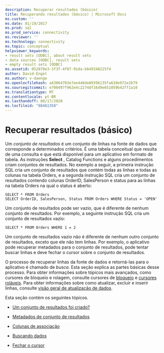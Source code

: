 ```yaml
---
description: Recuperar resultados (básico)
title: Recuperando resultados (básico) | Microsoft Docs
ms.custom: ''
ms.date: 01/19/2017
ms.prod: sql
ms.prod_service: connectivity
ms.reviewer: ''
ms.technology: connectivity
ms.topic: conceptual
helpviewer_keywords:
- result sets [ODBC], about result sets
- data sources [ODBC], result sets
- empty result sets [ODBC]
ms.assetid: 052870e3-3f3f-4f07-91da-b649348225f4
author: David-Engel
ms.author: v-daenge
ms.openlocfilehash: a43064703e7ee448de89396135fa610e972e2679
ms.sourcegitcommit: e700497f962e4c2274df16d9e651059b42ff1a10
ms.translationtype: MT
ms.contentlocale: pt-BR
ms.lasthandoff: 08/17/2020
ms.locfileid: "88461358"
---
```

# <a name="retrieving-results-basic"></a>Recuperar resultados (básico)
Um *conjunto de resultados* é um conjunto de linhas na fonte de dados que corresponde a determinados critérios. É uma tabela conceitual que resulta de uma consulta e que está disponível para um aplicativo em formato de tabela. As instruções **Select** , Catalog Functions e alguns procedimentos criam conjuntos de resultados. No exemplo a seguir, a primeira instrução SQL cria um conjunto de resultados que contém todas as linhas e todas as colunas na tabela Orders, e a segunda instrução SQL cria um conjunto de resultados contendo colunas OrderID, SalesPerson e status para as linhas na tabela Orders na qual o status é aberto:  
  
```  
SELECT * FROM Orders  
SELECT OrderID, SalesPerson, Status FROM Orders WHERE Status = 'OPEN'  
```  
  
 Um conjunto de resultados pode ser vazio, que é diferente de nenhum conjunto de resultados. Por exemplo, a seguinte instrução SQL cria um conjunto de resultados vazio:  
  
```  
SELECT * FROM Orders WHERE 1 = 2  
```  
  
 Um conjunto de resultados vazio não é diferente de nenhum outro conjunto de resultados, exceto que ele não tem linhas. Por exemplo, o aplicativo pode recuperar metadados para o conjunto de resultados, pode tentar buscar linhas e deve fechar o cursor sobre o conjunto de resultados.  
  
 O processo de recuperar linhas da fonte de dados e retorná-las para o aplicativo é chamado de *busca*. Esta seção explica as partes básicas desse processo. Para obter informações sobre tópicos mais avançados, como cursores de bloqueio e rolagem, consulte cursores de [bloqueio](../../../odbc/reference/develop-app/block-cursors.md) e [cursores roláveis](../../../odbc/reference/develop-app/scrollable-cursors.md). Para obter informações sobre como atualizar, excluir e inserir linhas, consulte [visão geral de atualização de dados](../../../odbc/reference/develop-app/updating-data-overview.md).  
  
 Esta seção contém os seguintes tópicos.  
  
-   [Um conjunto de resultados foi criado?](../../../odbc/reference/develop-app/was-a-result-set-created.md)  
  
-   [Metadados de conjunto de resultados](../../../odbc/reference/develop-app/result-set-metadata.md)  
  
-   [Colunas de associação](../../../odbc/reference/develop-app/binding-columns.md)  
  
-   [Buscando dados](../../../odbc/reference/develop-app/fetching-data.md)  
  
-   [Fechar o cursor](../../../odbc/reference/develop-app/closing-the-cursor.md)
